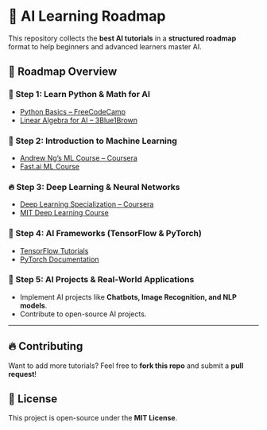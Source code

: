 
# 🚀 AI Learning Roadmap  

This repository collects the **best AI tutorials** in a **structured roadmap** format to help beginners and advanced learners master AI.  

## 📌 Roadmap Overview  

### 🏁 Step 1: Learn Python & Math for AI  
- [Python Basics – FreeCodeCamp](https://www.freecodecamp.org/)  
- [Linear Algebra for AI – 3Blue1Brown](https://www.youtube.com/c/3blue1brown)  

### 🧠 Step 2: Introduction to Machine Learning  
- [Andrew Ng’s ML Course – Coursera](https://www.coursera.org/learn/machine-learning)  
- [Fast.ai ML Course](https://course.fast.ai/)  

### 🔥 Step 3: Deep Learning & Neural Networks  
- [Deep Learning Specialization – Coursera](https://www.coursera.org/specializations/deep-learning)  
- [MIT Deep Learning Course](https://deeplearning.mit.edu/)  

### 🤖 Step 4: AI Frameworks (TensorFlow & PyTorch)  
- [TensorFlow Tutorials](https://www.tensorflow.org/tutorials)  
- [PyTorch Documentation](https://pytorch.org/tutorials/)  

### 🚀 Step 5: AI Projects & Real-World Applications  
- Implement AI projects like **Chatbots, Image Recognition, and NLP models**.  
- Contribute to open-source AI projects.  

---

## 🔥 Contributing  
Want to add more tutorials? Feel free to **fork this repo** and submit a **pull request**!  

## 📜 License  
This project is open-source under the **MIT License**.
